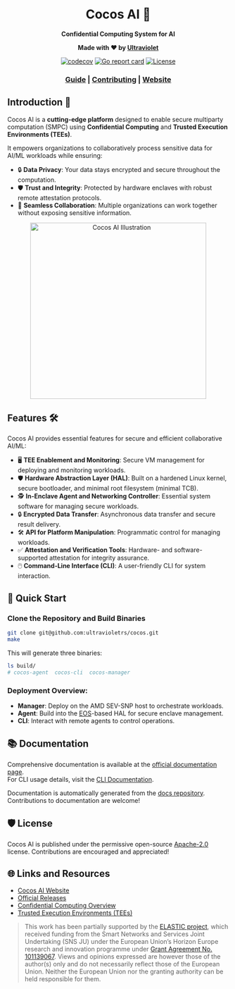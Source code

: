 <div align="center">

# Cocos AI 🥥

**Confidential Computing System for AI**

**Made with ❤️ by [Ultraviolet](https://ultraviolet.rs/)**

[![codecov](https://codecov.io/gh/ultravioletrs/cocos/graph/badge.svg?token=HX01LR01K9)](https://codecov.io/gh/ultravioletrs/cocos)
[![Go report card](https://goreportcard.com/badge/github.com/ultravioletrs/cocos)](https://goreportcard.com/report/github.com/ultravioletrs/cocos)
[![License](https://img.shields.io/badge/license-Apache--2.0-blue)](LICENSE)

### [Guide](https://docs.cocos.ultraviolet.rs) | [Contributing](CONTRIBUTING.md) | [Website](https://cocos.ai/)

</div>

## Introduction 🚀

Cocos AI is a **cutting-edge platform** designed to enable secure multiparty computation (SMPC) using **Confidential Computing** and **Trusted Execution Environments (TEEs)**.

It empowers organizations to collaboratively process sensitive data for AI/ML workloads while ensuring:

- 🔒 **Data Privacy**: Your data stays encrypted and secure throughout the computation.
- 🛡️ **Trust and Integrity**: Protected by hardware enclaves with robust remote attestation protocols.
- 🤝 **Seamless Collaboration**: Multiple organizations can work together without exposing sensitive information.

<p align="center">
  <img src="https://cocos.ai/images/Collaborative%20AI.drawio.svg" alt="Cocos AI Illustration" width="400" height="400">
</p>

## Features 🛠️

Cocos AI provides essential features for secure and efficient collaborative AI/ML:

- 🖥️ **TEE Enablement and Monitoring**: Secure VM management for deploying and monitoring workloads.
- 🛡️ **Hardware Abstraction Layer (HAL)**: Built on a hardened Linux kernel, secure bootloader, and minimal root filesystem (minimal TCB).
- 🕵️ **In-Enclave Agent and Networking Controller**: Essential system software for managing secure workloads.
- 🔒 **Encrypted Data Transfer**: Asynchronous data transfer and secure result delivery.
- 🛠️ **API for Platform Manipulation**: Programmatic control for managing workloads.
- ✅ **Attestation and Verification Tools**: Hardware- and software-supported attestation for integrity assurance.
- 🖱️ **Command-Line Interface (CLI)**: A user-friendly CLI for system interaction.

## 🚀 Quick Start

### Clone the Repository and Build Binaries
```bash
git clone git@github.com:ultravioletrs/cocos.git
make
```

This will generate three binaries:
```bash
ls build/
# cocos-agent  cocos-cli  cocos-manager
```

### Deployment Overview:
- **Manager**: Deploy on the AMD SEV-SNP host to orchestrate workloads.
- **Agent**: Build into the [EOS](https://github.com/ultravioletrs/eos)-based HAL for secure enclave management.
- **CLI**: Interact with remote agents to control operations.

## 📚 Documentation

Comprehensive documentation is available at the [official documentation page](https://docs.cocos.ultraviolet.rs).  
For CLI usage details, visit the [CLI Documentation](https://docs.cocos.ultraviolet.rs/cli).

Documentation is automatically generated from the [docs repository](https://github.com/ultravioletrs/docs). Contributions to documentation are welcome!

## 🛡️ License

Cocos AI is published under the permissive open-source [Apache-2.0](LICENSE) license. Contributions are encouraged and appreciated!

## 🌐 Links and Resources

- [Cocos AI Website](https://cocos.ai/)
- [Official Releases](https://github.com/ultravioletrs/cocos/releases)
- [Confidential Computing Overview](https://confidentialcomputing.io/white-papers-reports/)
- [Trusted Execution Environments (TEEs)](https://en.wikipedia.org/wiki/Trusted_execution_environment)

>This work has been partially supported by the [ELASTIC project](https://elasticproject.eu/), which received funding from the Smart Networks and Services Joint Undertaking (SNS JU) under the European Union’s Horizon Europe research and innovation programme under [Grant Agreement No. 101139067](https://cordis.europa.eu/project/id/101139067). Views and opinions expressed are however those of the author(s) only and do not necessarily reflect those of the European Union. Neither the European Union nor the granting authority can be held responsible for them.
